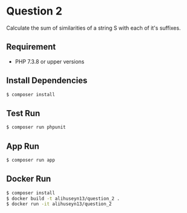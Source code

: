 # Question 2

Calculate the sum of similarities of a string S with each of it's suffixes.

## Requirement

* PHP 7.3.8 or upper versions

## Install Dependencies

```sh
$ composer install
```

## Test Run

```sh
$ composer run phpunit
```

## App Run

```sh
$ composer run app
```

## Docker Run

```sh
$ composer install
$ docker build -t alihuseyn13/question_2 .
$ docker run -it alihuseyn13/question_2
```
